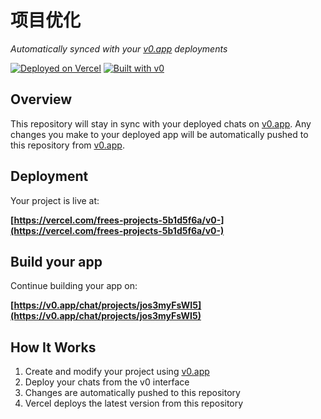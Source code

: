 # 项目优化

*Automatically synced with your [v0.app](https://v0.app) deployments*

[![Deployed on Vercel](https://img.shields.io/badge/Deployed%20on-Vercel-black?style=for-the-badge&logo=vercel)](https://vercel.com/frees-projects-5b1d5f6a/v0-)
[![Built with v0](https://img.shields.io/badge/Built%20with-v0.app-black?style=for-the-badge)](https://v0.app/chat/projects/jos3myFsWI5)

## Overview

This repository will stay in sync with your deployed chats on [v0.app](https://v0.app).
Any changes you make to your deployed app will be automatically pushed to this repository from [v0.app](https://v0.app).

## Deployment

Your project is live at:

**[https://vercel.com/frees-projects-5b1d5f6a/v0-](https://vercel.com/frees-projects-5b1d5f6a/v0-)**

## Build your app

Continue building your app on:

**[https://v0.app/chat/projects/jos3myFsWI5](https://v0.app/chat/projects/jos3myFsWI5)**

## How It Works

1. Create and modify your project using [v0.app](https://v0.app)
2. Deploy your chats from the v0 interface
3. Changes are automatically pushed to this repository
4. Vercel deploys the latest version from this repository